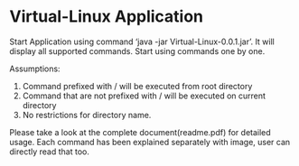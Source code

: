 # Virtual-Linux Application
Start Application using command ‘java -jar Virtual-Linux-0.0.1.jar’. It will display all
supported commands. Start using commands one by one.

Assumptions:
1. Command prefixed with / will be executed from root directory
2. Command that are not prefixed with / will be executed on current directory
3. No restrictions for directory name.

Please take a look at the complete document(readme.pdf) for detailed usage. Each command has
been explained separately with image, user can directly read that too.
